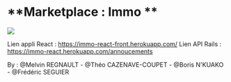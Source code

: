 # **Marketplace : Immo **
![](https://www.wizaplace.com/wp-content/uploads/2018/03/Presentation-marketplace.jpg)

Lien appli React : https://immo-react-front.herokuapp.com/
Lien API Rails : https://immo-react.herokuapp.com/annoucements

By : @Melvin REGNAULT - @Théo CAZENAVE-COUPET - @Boris N'KUAKO - @Frédéric SEGUIER
